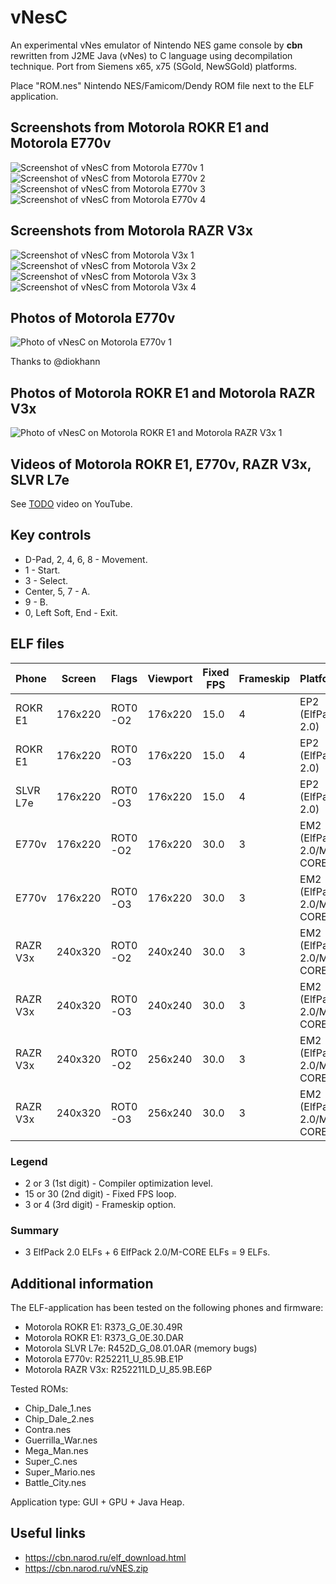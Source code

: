 vNesC
=====

An experimental vNes emulator of Nintendo NES game console by **cbn** rewritten from J2ME Java (vNes) to C language using decompilation technique. Port from Siemens x65, x75 (SGold, NewSGold) platforms.

Place "ROM.nes" Nintendo NES/Famicom/Dendy ROM file next to the ELF application.

## Screenshots from Motorola ROKR E1 and Motorola E770v

![Screenshot of vNesC from Motorola E770v 1](../images/Screenshot_vNesC_E770v_1.png) ![Screenshot of vNesC from Motorola E770v 2](../images/Screenshot_vNesC_E770v_2.png) ![Screenshot of vNesC from Motorola E770v 3](../images/Screenshot_vNesC_E770v_3.png) ![Screenshot of vNesC from Motorola E770v 4](../images/Screenshot_vNesC_E770v_4.png)

## Screenshots from Motorola RAZR V3x

![Screenshot of vNesC from Motorola V3x 1](../images/Screenshot_vNesC_V3x_1.png) ![Screenshot of vNesC from Motorola V3x 2](../images/Screenshot_vNesC_V3x_2.png) ![Screenshot of vNesC from Motorola V3x 3](../images/Screenshot_vNesC_V3x_3.png) ![Screenshot of vNesC from Motorola V3x 4](../images/Screenshot_vNesC_V3x_4.png)

## Photos of Motorola E770v

![Photo of vNesC on Motorola E770v 1](../images/Photo_vNesC_E770v_1.jpg)

Thanks to @diokhann

## Photos of Motorola ROKR E1 and Motorola RAZR V3x

![Photo of vNesC on Motorola ROKR E1 and Motorola RAZR V3x 1](../images/Photo_vNesC_E1_V3x_1.jpg)

## Videos of Motorola ROKR E1, E770v, RAZR V3x, SLVR L7e

See [TODO](TODO) video on YouTube.

## Key controls

* D-Pad, 2, 4, 6, 8 - Movement.
* 1 - Start.
* 3 - Select.
* Center, 5, 7 - A.
* 9 - B.
* 0, Left Soft, End - Exit.

## ELF files

| Phone     | Screen  | Flags     | Viewport  | Fixed FPS  | Frameskip | Platform                  | ELF filename                   |
|-----------|---------|-----------|-----------|------------|-----------|---------------------------|--------------------------------|
| ROKR E1   | 176x220 | ROT0 -O2  | 176x220   | 15.0       | 4         | EP2 (ElfPack 2.0)         | vNesC_2-15-4_176x220.elf       |
| ROKR E1   | 176x220 | ROT0 -O3  | 176x220   | 15.0       | 4         | EP2 (ElfPack 2.0)         | vNesC_2-15-4_176x220.elf       |
| SLVR L7e  | 176x220 | ROT0 -O3  | 176x220   | 15.0       | 4         | EP2 (ElfPack 2.0)         | L7e/vNesC_3-15-4_176x220.elf   |
| E770v     | 176x220 | ROT0 -O2  | 176x220   | 30.0       | 3         | EM2 (ElfPack 2.0/M-CORE)  | E770v/vNesC_2-30-3_176x220.elf |
| E770v     | 176x220 | ROT0 -O3  | 176x220   | 30.0       | 3         | EM2 (ElfPack 2.0/M-CORE)  | E770v/vNesC_2-30-3_176x220.elf |
| RAZR V3x  | 240x320 | ROT0 -O2  | 240x240   | 30.0       | 3         | EM2 (ElfPack 2.0/M-CORE)  | V3x/vNesC_2-30-3_240x240.elf   |
| RAZR V3x  | 240x320 | ROT0 -O3  | 240x240   | 30.0       | 3         | EM2 (ElfPack 2.0/M-CORE)  | V3x/vNesC_3-30-3_240x240.elf   |
| RAZR V3x  | 240x320 | ROT0 -O2  | 256x240   | 30.0       | 3         | EM2 (ElfPack 2.0/M-CORE)  | V3x/vNesC_2-30-3_256x240.elf   |
| RAZR V3x  | 240x320 | ROT0 -O3  | 256x240   | 30.0       | 3         | EM2 (ElfPack 2.0/M-CORE)  | V3x/vNesC_3-30-3_256x240.elf   |

### Legend

* 2 or 3 (1st digit) - Compiler optimization level.
* 15 or 30 (2nd digit) - Fixed FPS loop.
* 3 or 4 (3rd digit) - Frameskip option.

### Summary

* 3 ElfPack 2.0 ELFs + 6 ElfPack 2.0/M-CORE ELFs = 9 ELFs.

## Additional information

The ELF-application has been tested on the following phones and firmware:

* Motorola ROKR E1: R373_G_0E.30.49R
* Motorola ROKR E1: R373_G_0E.30.DAR
* Motorola SLVR L7e: R452D_G_08.01.0AR (memory bugs)
* Motorola E770v: R252211_U_85.9B.E1P
* Motorola RAZR V3x: R252211LD_U_85.9B.E6P

Tested ROMs:

* Chip_Dale_1.nes
* Chip_Dale_2.nes
* Contra.nes
* Guerrilla_War.nes
* Mega_Man.nes
* Super_C.nes
* Super_Mario.nes
* Battle_City.nes

Application type: GUI + GPU + Java Heap.

## Useful links

* https://cbn.narod.ru/elf_download.html
* https://cbn.narod.ru/vNES.zip
